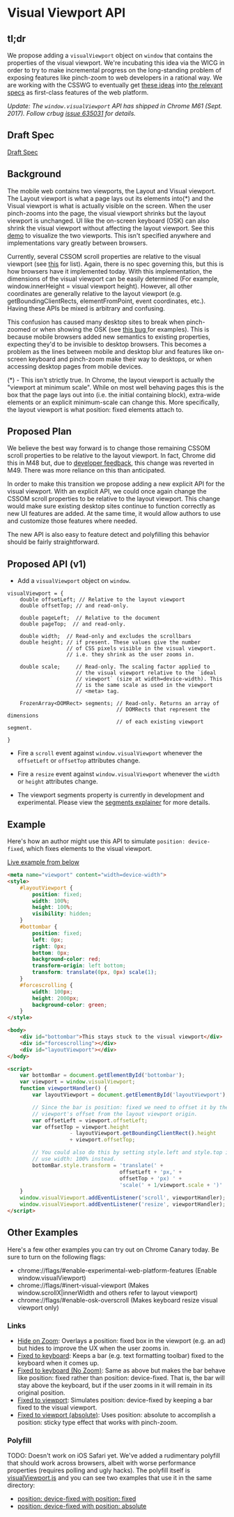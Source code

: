 # Visual Viewport API

## tl;dr

We propose adding a `visualViewport` object on `window` that contains the
properties of the visual viewport.  We're incubating this idea via the WICG in
order to try to make incremental progress on the long-standing problem of
exposing features like pinch-zoom to web developers in a rational way.  We are
working with the CSSWG to eventually get [these
ideas](https://github.com/w3c/csswg-drafts/issues/206) into [the relevant
specs](https://github.com/w3c/csswg-drafts/issues/505) as first-class features
of the web platform.

_Update: The `window.visualViewport` API has shipped in Chrome M61 (Sept. 2017). Follow crbug
[issue 635031](http://crbug.com/635031) for details._

## Draft Spec

[Draft Spec](https://wicg.github.io/visual-viewport/index.html)

## Background

The mobile web contains two viewports, the Layout and Visual viewport. The
Layout viewport is what a page lays out its elements into(*) and the Visual
viewport is what is actually visible on the screen. When the user pinch-zooms
into the page, the visual viewport shrinks but the layout viewport is
unchanged. UI like the on-screen keyboard (OSK) can also shrink the visual
viewport without affecting the layout viewport. See this
[demo](http://bokand.github.io/viewport/index.html) to visualize the two
viewports. This isn't specified anywhere and implementations vary greatly
between browsers.

Currently, several CSSOM scroll properties are relative to the visual viewport
(see
[this](https://docs.google.com/document/d/1ZzzvA_AuMDa_nlwIc9PdpzfIXsgrOZDixFvEFwrfXJM/edit#)
for list). Again, there is no spec governing this, but this is how browsers
  have it implemented today. With this implementation, the dimensions of the
  visual viewport can be easily determined (For example, window.innerHeight =
  visual viewport height). However, all other coordinates are generally
  relative to the layout viewport (e.g. getBoundingClientRects,
  elementFromPoint, event coordinates, etc.). Having these APIs be mixed is
  arbitrary and confusing.

This confusion has caused many desktop sites to break when pinch-zoomed or when
showing the OSK (see [this bug ](http://crbug.com/489206) for examples). This
is because mobile browsers added new semantics to existing properties,
expecting they'd to be invisible to desktop browsers. This becomes a problem as
the lines between mobile and desktop blur and features like on-screen keyboard
and pinch-zoom make their way to desktops, or when accessing desktop pages from
mobile devices.

(*) - This isn't strictly true. In Chrome, the layout viewport is actually the
"viewport at minimum scale". While on most well behaving pages this is the box
that the page lays out into (i.e. the initial containing block), extra-wide
elements or an explicit minimum-scale can change this. More specifically, the
layout viewport is what position: fixed elements attach to.

## Proposed Plan

We believe the best way forward is to change those remaining CSSOM scroll
properties to be relative to the layout viewport. In fact, Chrome did this in
M48 but, due to [developer feedback](http://crbug.com/571297), this change was
reverted in M49. There was more reliance on this than anticipated.

In order to make this transition we propose adding a new explicit API for the
visual viewport. With an explicit API, we could once again change the CSSOM 
scroll properties to be relative to the layout viewport. This change would make
sure existing desktop sites continue to function correctly as new UI features
are added. At the same time, it would allow authors to use and customize those
features where needed.

The new API is also easy to feature detect and polyfilling this behavior should
be fairly straightforward.

## Proposed API (v1)

  * Add a `visualViewport` object on `window`.

```
visualViewport = {
    double offsetLeft; // Relative to the layout viewport
    double offsetTop; // and read-only.

    double pageLeft;  // Relative to the document
    double pageTop;  // and read-only.

    double width;  // Read-only and excludes the scrollbars
    double height; // if present. These values give the number
                   // of CSS pixels visible in the visual viewport.
                   // i.e. they shrink as the user zooms in.

    double scale;     // Read-only. The scaling factor applied to
                      // the visual viewport relative to the `ideal
                      // viewport` (size at width=device-width). This
                      // is the same scale as used in the viewport
                      // <meta> tag.
    
    FrozenArray<DOMRect> segments; // Read-only. Returns an array of 
                                   // DOMRects that represent the dimensions 
                                   // of each existing viewport segment.

}
```

  * Fire a `scroll` event against `window.visualViewport` whenever the `offsetLeft` or `offsetTop` attributes change.

  * Fire a `resize` event against `window.visualViewport` whenever the `width` or `height` attributes change.
  
  * The viewport segments property is currently in development and experimental. Please view the [segments explainer](https://github.com/WICG/visual-viewport/tree/gh-pages/segments-explainer) for more details. 

## Example

Here's how an author might use this API to simulate `position: device-fixed`, which fixes elements to the visual viewport.

[Live example from below](https://wicg.github.io/visual-viewport/examples/fixed-to-viewport.html)

```html
<meta name="viewport" content="width=device-width">
<style>
    #layoutViewport {
        position: fixed;
        width: 100%;
        height: 100%;
        visibility: hidden;
    }
    #bottombar {
        position: fixed;
        left: 0px;
        right: 0px;
        bottom: 0px;
        background-color: red;
        transform-origin: left bottom;
        transform: translate(0px, 0px) scale(1);
    }
    #forcescrolling {
        width: 100px;
        height: 2000px;
        background-color: green;
    }
</style>

<body>
    <div id="bottombar">This stays stuck to the visual viewport</div>
    <div id="forcescrolling"></div>
    <div id="layoutViewport"></div>
</body>

<script>
    var bottomBar = document.getElementById('bottombar');
    var viewport = window.visualViewport;
    function viewportHandler() {
        var layoutViewport = document.getElementById('layoutViewport');

        // Since the bar is position: fixed we need to offset it by the visual
        // viewport's offset from the layout viewport origin.
        var offsetLeft = viewport.offsetLeft;
        var offsetTop = viewport.height
                    - layoutViewport.getBoundingClientRect().height
                    + viewport.offsetTop;

        // You could also do this by setting style.left and style.top if you
        // use width: 100% instead.
        bottomBar.style.transform = 'translate(' +
                                    offsetLeft + 'px,' +
                                    offsetTop + 'px) ' +
                                    'scale(' + 1/viewport.scale + ')'
    }
    window.visualViewport.addEventListener('scroll', viewportHandler);
    window.visualViewport.addEventListener('resize', viewportHandler);
</script>
```
## Other Examples

Here's a few other examples you can try out on Chrome Canary today. Be sure to turn on the following flags:

  * chrome://flags/#enable-experimental-web-platform-features (Enable window.visualViewport)
  * chrome://flags/#inert-visual-viewport (Makes window.scrollX|innerWidth and others refer to layout viewport)
  * chrome://flags/#enable-osk-overscroll (Makes keyboard resize visual viewport only)

### Links

  * [Hide on Zoom](https://wicg.github.io/visual-viewport/examples/hide-on-zoom.html): Overlays a position: fixed
    box in the viewport (e.g. an ad) but hides to improve the UX when the user zooms in.
  * [Fixed to keyboard](https://wicg.github.io/visual-viewport/examples/fixed-to-keyboard.html): Keeps a bar (e.g.
    text formatting toolbar) fixed to the keyboard when it comes up.
  * [Fixed to keyboard (No Zoom)](https://wicg.github.io/visual-viewport/examples/fixed-to-keyboard-no-zoom.html):
    Same as above but makes the bar behave like position: fixed rather than position: device-fixed. That is, the
    bar will stay above the keyboard, but if the user zooms in it will remain in its original position.
  * [Fixed to viewport](https://wicg.github.io/visual-viewport/examples/fixed-to-viewport.html): Simulates position:
    device-fixed by keeping a bar fixed to the visual viewport.
  * [Fixed to viewport (absolute)](https://wicg.github.io/visual-viewport/examples/absolute-fixed-to-viewport.html):
    Uses position: absolute to accomplish a position: sticky type effect that works with pinch-zoom.

### Polyfill

  TODO: Doesn't work on iOS Safari yet.
  We've added a rudimentary polyfill that should work across browsers, albeit with worse
  performance properties (requires polling and ugly hacks). The polyfill itself is
  [visualViewport.js](https://github.com/WICG/visual-viewport/blob/gh-pages/polyfill/visualViewport.js)
  and you can see two examples that use it in the same directory:

  * [position: device-fixed with position: fixed](https://wicg.github.io/visual-viewport/polyfill/vvapi-fix.html)
  * [position: device-fixed with position: absolute](https://wicg.github.io/visual-viewport/polyfill/vvapi-abs.html)
